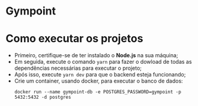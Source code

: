 # Gympoint

# Como executar os projetos

 - Primeiro, certifique-se de ter instalado o **Node.js** na sua máquina;
 - Em seguida, execute o comando `yarn` para fazer o dowload de todas as dependências necessárias para executar o projeto;
 - Após isso, execute `yarn dev` para que o backend esteja funcionando;
 - Crie um container, usando docker, para executar o banco de dados:
    ```
    docker run --name gympoint-db -e POSTGRES_PASSWORD=gympoint -p 5432:5432 -d postgres
    ```